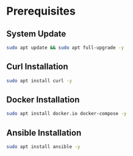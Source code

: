 # Prerequisites

## System Update

```bash
sudo apt update && sudo apt full-upgrade -y
```

## Curl Installation

```bash
sudo apt install curl -y
```

## Docker Installation

```bash
sudo apt install docker.io docker-compose -y
```

## Ansible Installation

```bash
sudo apt install ansible -y
```
